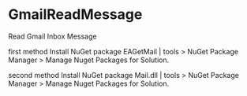 # GmailReadMessage
Read Gmail Inbox Message

first method
Install NuGet package EAGetMail | tools > NuGet Package Manager > Manage Nuget Packages for Solution.

second method
Install NuGet package  Mail.dll | tools > NuGet Package Manager > Manage Nuget Packages for Solution.
